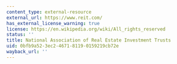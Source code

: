 ```yaml
---
content_type: external-resource
external_url: https://www.reit.com/
has_external_license_warning: true
license: https://en.wikipedia.org/wiki/All_rights_reserved
status: ''
title: National Association of Real Estate Investment Trusts
uid: 0bfb9a52-3ec2-4671-8119-0159219cb72e
wayback_url: ''
---
```

